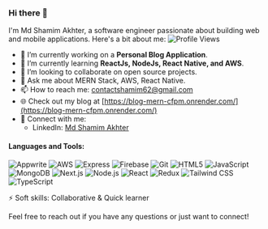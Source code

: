 ### Hi there 👋
I'm Md Shamim Akhter, a software engineer passionate about building web and mobile applications. Here's a bit about me:
![Profile Views](https://komarev.com/ghpvc/?username=techjmi&color=brightgreen)

- 🔭 I’m currently working on a **Personal Blog Application**.
- 🌱 I’m currently learning **ReactJs, NodeJs, React Native, and AWS**.
- 👯 I’m looking to collaborate on open source projects.
- 💬 Ask me about MERN Stack, AWS, React Native.
- 📫 How to reach me: [contactshamim62@gmail.com](mailto:contactshamim62@gmail.com)
- 🌐 Check out my blog at [https://blog-mern-cfpm.onrender.com/](https://blog-mern-cfpm.onrender.com/)
- 🚀 Connect with me:
  - LinkedIn: [Md Shamim Akhter](www.linkedin.com/in/md-shamim-akhter-b12624193)

#### Languages and Tools:
![Appwrite](https://img.shields.io/badge/-Appwrite-05122A?style=flat&logo=appwrite)
![AWS](https://img.shields.io/badge/-AWS-05122A?style=flat&logo=amazon-aws)
![Express](https://img.shields.io/badge/-Express-05122A?style=flat&logo=express)
![Firebase](https://img.shields.io/badge/-Firebase-05122A?style=flat&logo=firebase)
![Git](https://img.shields.io/badge/-Git-05122A?style=flat&logo=git)
![HTML5](https://img.shields.io/badge/-HTML5-05122A?style=flat&logo=html5)
![JavaScript](https://img.shields.io/badge/-JavaScript-05122A?style=flat&logo=javascript)
![MongoDB](https://img.shields.io/badge/-MongoDB-05122A?style=flat&logo=mongodb)
![Next.js](https://img.shields.io/badge/-Next.js-05122A?style=flat&logo=nextdotjs)
![Node.js](https://img.shields.io/badge/-Node.js-05122A?style=flat&logo=node.js)
![React](https://img.shields.io/badge/-React-05122A?style=flat&logo=react)
![Redux](https://img.shields.io/badge/-Redux-05122A?style=flat&logo=redux)
![Tailwind CSS](https://img.shields.io/badge/-Tailwind_CSS-05122A?style=flat&logo=tailwind-css)
![TypeScript](https://img.shields.io/badge/-TypeScript-05122A?style=flat&logo=typescript)

⚡ Soft skills: Collaborative & Quick learner

Feel free to reach out if you have any questions or just want to connect!




